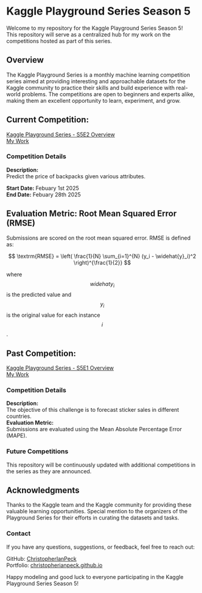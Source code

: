 # Kaggle Playground Series Season 5
Welcome to my repository for the Kaggle Playground Series Season 5!  
This repository will serve as a centralized hub for my work on the competitions hosted as part of this series.

## Overview

The Kaggle Playground Series is a monthly machine learning competition series aimed at providing interesting and approachable datasets for the Kaggle community to practice their skills and build experience with real-world problems. The competitions are open to beginners and experts alike, making them an excellent opportunity to learn, experiment, and grow.

## Current Competition:
[Kaggle Playground Series - S5E2 Overview](https://www.kaggle.com/competitions/playground-series-s5e2)  
[My Work](backpack-prediction-challenge.ipynb)

### Competition Details

**Description:**  
Predict the price of backpacks given various attributes.

**Start Date:** Febuary 1st 2025  
**End Date:** Febuary 28th 2025

## Evaluation Metric: Root Mean Squared Error (RMSE)

Submissions are scored on the root mean squared error. RMSE is defined as:

$$
\textrm{RMSE} =  \left( \frac{1}{N} \sum_{i=1}^{N} (y_i - \widehat{y}_i)^2 \right)^{\frac{1}{2}}
$$

where $$widehat{y}_i$$ is the predicted value and $$y_i$$ is the original value for each instance $$i$$.


## Past Competition:
[Kaggle Playground Series - S5E1 Overview](https://www.kaggle.com/competitions/playground-series-s5e1)  
[My Work](forecasting-sticker-sales-s5e1.ipynb)

### Competition Details  
**Description:**  
The objective of this challenge is to forecast sticker sales in different countries.  
**Evaluation Metric:**  
Submissions are evaluated using the Mean Absolute Percentage Error (MAPE).

### Future Competitions

This repository will be continuously updated with additional competitions in the series as they are announced.


## Acknowledgments

Thanks to the Kaggle team and the Kaggle community for providing these valuable learning opportunities. Special mention to the organizers of the Playground Series for their efforts in curating the datasets and tasks.

### Contact

If you have any questions, suggestions, or feedback, feel free to reach out:

GitHub: [ChristopherIanPeck](https://github.com/ChristopherIanPeck)  
Portfolio: [christopherianpeck.github.io](https://christopherianpeck.github.io/)

Happy modeling and good luck to everyone participating in the Kaggle Playground Series Season 5!

